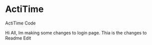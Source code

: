 # ActiTime
ActiTime Code

Hi All, Im making some changes to login page. 
Thia is the changes to Readme Edit
